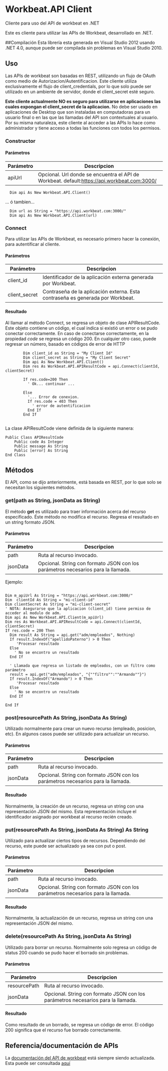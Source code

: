 # Workbeat.API Client
Cliente para uso del API de workbeat en .NET

Este es cliente para utilizar las APIs de Workbeat, desarrollado en .NET.

##Compilación
Esta librería esta generada en Visual Studio 2012 usando .NET 4.0, aunque puede ser compilada sin problemas en Visual Studio 2010.

## Uso

Las APIs de workbeat son basadas en REST, utilizando un flujo de OAuth como medio de Autorizacion/Autentificacion. 
Este cliente utiliza exclusivamente el flujo de client_credentials, por lo que solo puede ser utilizado en un ambiente 
de servidor, donde el client_secret esté seguro.

**Este cliente actualmente NO es seguro para utilizarse en aplicaciones las cuales expongan el client_secret de la aplicacion.**
No debe ser usado en aplicaciones de Desktop que son instaladas en computadoras para un usuario final o en las que las llamadas del API son contextuales al usuario. Por su misma naturaleza, este cliente al acceder a las APIs lo hace como administrador y tiene acceso a todas las funciones con todos los permisos.

### Constructor
#### Parámetros
|Parámetro|Descripcion|
|---|---|
|apiUrl|Opcional. Url donde se encuentra el API de Workbeat. default:https://api.workbeat.com:3000/

```vbnet
  Dim api As New Workbeat.API.Client()
```
... ó tambien... 
```vbnet
  Dim url as String = "https://api.workbeat.com:3000/"
  Dim api As New Workbeat.API.Client(url)
```

### Connect
Para utilizar las APIs de Workbeat, es necesario primero hacer la conexión, para autentificar al cliente.

#### Parámetros
|Parámetro|Descripcion|
|---|---|
|client_id|Identificador de la aplicación externa generada por Workbeat.
|client_secret| Contraseña de la aplicación externa. Esta contraseña es generada por Workbeat.

#### Resultado
Al llamar al método Connect, se regresa un objeto de clase APIResultCode. Este objeto contiene un código, el cual indica si existió un error o se pudo conectar correctamente. En caso de conectarse correctamente, en la propiedad *code* se regresa un código 200. En cualquier otro caso, puede regresar un número, basado en códigos de error de HTTP

```vbnet
		Dim client_id as String = "My Client Id"
		Dim client_secret as String = "My Client Secret"
		Dim api As New Workbeat.API.Client()
		Dim res As Workbeat.API.APIResultCode = api.Connect(clientId, clientSecret)
		
		If res.code=200 Then
		  ' Ok... continuar ...
		  
		Else
		  '... Error de conexion.
		  If res.code = 403 Then
		    ' error de autentificacion 
		  End If
		End If
		
``` 



La clase APIResultCode viene definida de la siguiente manera:
```vbnet
Public Class APIResultCode
	Public code As Integer
	Public message As String
	Public [error] As String
End Class
```

## Métodos
El API, como se dijo anteriormente, está basada en REST, por lo que solo se necesitan los siguientes métodos.

### get(path as String, jsonData as String)
El método **get** es utilizado para traer información acerca del recurso especificado. Éste método no modifica el recurso.
Regresa el resultado en un string formato JSON. 

#### Parámetros
|Parámetro|Descripcion|
|---|---|
|path|Ruta al recurso invocado.
|jsonData| Opcional. String con formato JSON con los parámetros necesarios para la llamada.

Ejemplo:
```vbnet

Dim m_apiUrl As String = "https://api.workbeat.com:3000/"
Dim  clientId As String = "mi-client-id"
Dim clientSecret As String = "mi-client-secret"
' NOTA: Asegurarse que la aplicacion (client_id) tiene permiso de acceder al modulo de adm.
Dim api As New Workbeat.API.Client(m_apiUrl)
Dim res As Workbeat.API.APIResultCode = api.Connect(clientId, clientSecret)
If res.code = 200 Then
  Dim result As String = api.get("adm/empleados", Nothing)
  If result.IndexOf("apellidoPaterno") > 0 Then
     'Procesar resultado
  Else
    ' No se encontro un resultado
  End If
  
  ' Llamada que regresa un listado de empleados, con un filtro como parámetro
  result = api.get("adm/empleados", "{""filtro"":""Armando""}")
  If result.IndexOf("Armando") > 0 Then
     'Procesar resultado
  Else
    ' No se encontro un resultado
  End If
  
End If
```


### post(resourcePath As String, jsonData As String)
Utilizado normalmente para crear un nuevo recurso (empleado, posicion, etc). En algunos casos puede ser utilizado para actualizar un recurso.

#### Parámetros
|Parámetro|Descripcion|
|---|---|
|path|Ruta al recurso invocado.
|jsonData| Opcional. String con formato JSON con los parámetros necesarios para la llamada.

#### Resultado
Normalmente, la creación de un recurso, regresa un string con una representación JSON del mismo. Esta representación incluye el identificador asignado por workbeat al recurso recién creado.


### put(resourcePath As String, jsonData As String) As String
Utilizado para actualizar ciertos tipos de recursos. Dependiendo del recurso, este puede ser actualizado ya sea con put o post.

#### Parámetros
|Parámetro|Descripcion|
|---|---|
|path|Ruta al recurso invocado.
|jsonData| Opcional. String con formato JSON con los parámetros necesarios para la llamada.

#### Resultado
Normalmente, la actualización de un recurso, regresa un string con una representación JSON del mismo.


### delete(resourcePath As String, jsonData As String)
Utilizado para borrar un recurso. Normalmente solo regresa un código de status 200 cuando se pudo hacer el borrado sin problemas.

#### Parámetros
|Parámetro|Descripcion|
|---|---|
|resourcePath|Ruta al recurso invocado.
|jsonData| Opcional. String con formato JSON con los parámetros necesarios para la llamada.


#### Resultado
Como resultado de un borrado, se regresa un código de error. El código 200 significa que el recurso fue borrado correctamente.


## Referencia/documentación de APIs
La [documentación del API de workbeat](http://workbeat.github.io/API/docs/) está siempre siendo actualizada. Esta puede ser consultada [aquí](http://workbeat.github.io/API/docs/)
